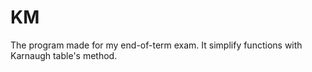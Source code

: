 # KM

The program made for my end-of-term exam.
It simplify functions with Karnaugh table's method.
